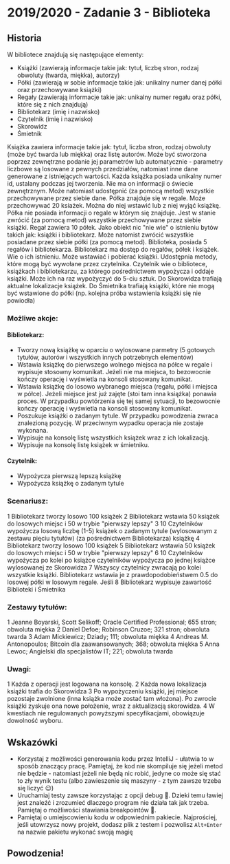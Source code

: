 # 2019/2020 - Zadanie 3 - Biblioteka

## Historia

W bibliotece znajdują się następujące elementy:
*	Książki (zawierają informacje takie jak: tytuł, liczbę stron, rodzaj obwoluty (twarda, miękka), autorzy)
*	Półki (zawierają w sobie informacje takie jak: unikalny numer danej półki oraz przechowywane książki)
*	Regały (zawierają informacje takie jak: unikalny numer regału oraz półki, które się z nich znajdują)
*	Bibliotekarz (imię i nazwisko)
*	Czytelnik (imię i nazwisko)
*	Skorowidz
*	Śmietnik

Książka zawiera informacje takie jak: tytuł, liczba stron, rodzaj obwoluty (może być twarda lub miękka) oraz listę autorów. Może być stworzona poprzez zewnętrzne podanie jej parametrów lub automatycznie - parametry liczbowe są losowane z pewnych przedziałów, natomiast inne dane generowane z istniejących wartości. Każda książka posiada unikalny numer id, ustalany podczas jej tworzenia. Nie ma on informacji o świecie zewnętrznym. Może natomiast udostępnić (za pomocą metod) wszystkie przechowywane przez siebie dane.
Półka znajduje się w regale. Może przechowywać 20 ksiażek. Można do niej wstawić lub z niej wyjąć książkę. Półka nie posiada informacji o regale w którym się znajduje. Jest w stanie zwrócić (za pomocą metod) wszystkie przechowywane przez siebie książki.
Regał zawiera 10 półek. Jako obiekt nic "nie wie" o istnieniu bytów takich jak: książki i bibliotekarz. Może natomist zwrócić wszystkie posiadane przez siebie półki (za pomocą metod).
Biblioteka, posiada 5 regałów i bibliotekarza.
Bibliotekarz ma dostęp do regałów, półek i książek. Wie o ich istnieniu. Może wstawiać i pobierać książki. Udostępnia metody, które mogą być wywołane przez czytelnika.
Czytelnik wie o bibliotece, książkach i bibliotekarzu, za którego pośrednictwem wypożycza i oddaje książki. Może ich na raz wypożyczyć do 5-ciu sztuk.
Do Skorowidza trafiają aktualne lokalizacje książek.
Do Śmietnika trafiają książki, które nie mogą być wstawione do półki (np. kolejna próba wstawienia książki się nie powiodła)

### Możliwe akcje:
####	Bibliotekarz:
*	Tworzy nową książkę w oparciu o wylosowane parmetry (5 gotowych tytułów, autorów i wszystkich innych potrzebnych elementów)
*	Wstawia książkę do pierwszego wolnego miejsca na półce w regale i wypisuje stosowny komunikat. Jeżeli nie ma miejsca, to bezowocnie kończy operację i wyświetla na konsoli stosowany komunikat.
*	Wstawia książkę do losowo wybranego miejsca (regału, półki i miejsca w półce). Jeżeli miejsce jest już zajęte (stoi tam inna książka) ponawia proces. W przypadku powtórzenia się tej samej sytuacji, to bezowocnie kończy operację i wyświetla na konsoli stosowany komunikat.
*	Poszukuje książki o zadanym tytule. W przypadku powodzenia zwraca znalezioną pozycję. W przeciwnym wypadku operacja nie zostaje wykonana.
*	Wypisuje na konsolę listę wszystkich książek wraz z ich lokalizacją.
*	Wypisuje na konsolę listę książek w śmietniku.

####	Czytelnik:
*	Wypożycza pierwszą lepszą książkę
*	Wypożycza książkę o zadanym tytule

### Scenariusz:
1	Bibliotekarz tworzy losowo 100 książek
2	Bibliotekarz wstawia 50 książek do losowych miejsc i 50 w trybie "pierwszy lepszy"
3	10 Czytelników wypożycza losową liczbę (1-5) książek o zadanym tytule (wylosowanym z zestawu pięciu tytułów) (za pośrednictwem Bibliotekarza) książkę
4	Bibliotekarz tworzy losowo 100 książek
5	Bibliotekarz wstawia 50 książek do losowych miejsc i 50 w trybie "pierwszy lepszy"
6	10 Czytelników wypożycza po kolei po książce czytelników wypożycza po jednej książce wylosowanej ze Skorowidza
7	Wszyscy czytelnicy zwracają po kolei wszystkie książki. Bibliotekarz wstawia je z prawdopodobieństwem 0.5 do losowej półki w losowym regale. Jeśli
8	Bibliotekarz wypisuje zawartość Biblioteki i Śmietnika

### Zestawy tytułów:
1	Jeanne Boyarski, Scott Selikoff; Oracle Certified Professional; 655 stron; obwoluta miękka
2	Daniel Defoe; Robinson Cruzoe; 321 stron; obwoluta twarda
3	Adam Mickiewicz; Dziady; 111; obwoluta miękka
4	Andreas M. Antonopoulos; Bitcoin dla zaawansowanych; 368; obwoluta miękka
5	Anna Lewoc; Angielski dla specjalistów IT; 221; obwoluta twarda

### Uwagi:
1	Każda z operacji jest logowana na konsolę.
2	Każda nowa lokalizacja książki trafia do Skorowidza
3	Po wypożyczeniu książki, jej miejsce pozostaje zwolnione (inna książka może zostać tam włożona). Po zwrocie książki zyskuje ona nowe położenie, wraz z aktualizacją skorowidza.
4	W kwestiach nie regulowanych powyższymi specyfikacjami, obowiązuje dowolność wyboru.


## Wskazówki
- Korzystaj z możliwości generowania kodu przez IntelliJ - ułatwia 
to w sposób znaczący pracę. Pamiętaj, że kod nie skompiluje się jeżeli metod nie będzie - 
natomiast jeżeli nie będą nic robić, jedyne co może się stać to zły wynik testu 
(albo zawieszenie się maszyny - z tym zawsze trzeba się liczyć 😉)
- Uruchamiaj testy zawsze korzystając z opcji debug 🐛. 
Dzieki temu ławiej jest znaleźć i zrozumieć dlaczego program nie działa tak jak trzeba.
Pamiętaj o możliwości stawiania breakpointów 🛑.
- Pamiętaj o umiejscowieniu kodu w odpowiednim pakiecie. 
Najprościej, jeśli utowrzysz nowy projekt, dodasz plik z testem i pozwolisz `Alt+Enter` 
na nazwie pakietu wykonać swoją magię 

## Powodzenia!
